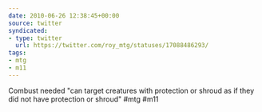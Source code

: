 ```yaml
---
date: 2010-06-26 12:38:45+00:00
source: twitter
syndicated:
- type: twitter
  url: https://twitter.com/roy_mtg/statuses/17088486293/
tags:
- mtg
- m11
---
```


Combust needed "can target creatures with protection or shroud as if they did not have protection or shroud" #mtg #m11